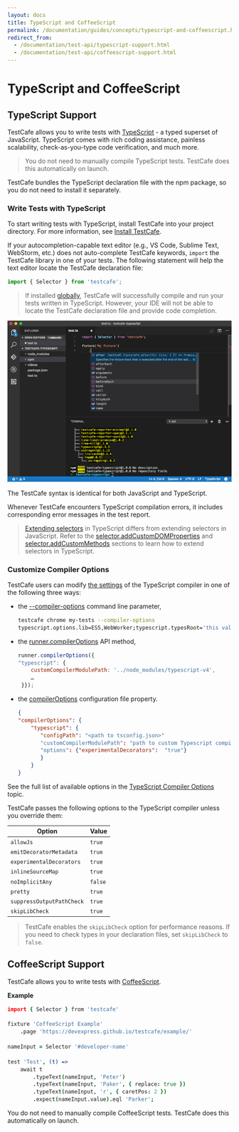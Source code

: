 ```yaml
---
layout: docs
title: TypeScript and CoffeeScript
permalink: /documentation/guides/concepts/typescript-and-coffeescript.html
redirect_from:
  - /documentation/test-api/typescript-support.html
  - /documentation/test-api/coffeescript-support.html
---
```

# TypeScript and CoffeeScript

## TypeScript Support

TestCafe allows you to write tests with [TypeScript](https://www.typescriptlang.org/) - a typed superset of JavaScript.
TypeScript comes with rich coding assistance,
painless scalability, check-as-you-type code verification, and much more.

> You do not need to manually compile TypeScript tests. TestCafe does this automatically on launch.

TestCafe bundles the TypeScript declaration file with the npm package, so you do not need to install it separately.

### Write Tests with TypeScript

To start writing tests with TypeScript, install TestCafe into your project directory. For more information, see [Install TestCafe](../basic-guides/install-testcafe.md#local-installation).

If your autocompletion-capable text editor (e.g., VS Code, Sublime Text, WebStorm, etc.) does not auto-complete TestCafe keywords, `import` the TestCafe library in one of your tests. The following statement will help the text editor locate the TestCafe declaration file:

```js
import { Selector } from 'testcafe';
```

> If installed [globally](../basic-guides/install-testcafe.md#global-installation), TestCafe will successfully compile and run your tests written in TypeScript. However, your IDE will not be able to locate the TestCafe declaration file and provide code completion.

![Writing Tests with TypeScript](../../../images/typescript-support.png)


The TestCafe syntax is identical for both JavaScript and TypeScript.

Whenever TestCafe encounters TypeScript compilation errors, it includes corresponding error messages in the test report.

> [Extending selectors](../basic-guides/select-page-elements.md#extend-selectors-with-custom-properties-and-methods)
> in TypeScript differs from extending selectors in JavaScript. Refer to the
> [selector.addCustomDOMProperties](../../reference/test-api/selector/addcustomdomproperties.md)
> and [selector.addCustomMethods](../../reference/test-api/selector/addcustommethods.md)
> sections to learn how to extend selectors in TypeScript.

### Customize Compiler Options

TestCafe users can modify [the settings](https://www.typescriptlang.org/docs/handbook/compiler-options.html) of the TypeScript compiler in one of the following three ways:

* the [--compiler-options](../../reference/command-line-interface.md#--compiler-options) command line parameter,

    ```sh
    testcafe chrome my-tests --compiler-options
    typescript.options.lib=ES5,WebWorker;typescript.typesRoot='this value contains spaces'
    ```

* the [runner.compilerOptions](../../reference/testcafe-api/runner/compileroptions.md) API method,

    ```js
    runner.compilerOptions({
    "typescript": {
        customCompilerModulePath: '../node_modules/typescript-v4',
        …
     }});
   ```

* the [compilerOptions](../../reference/configuration-file.md#compilerOptions) configuration file property.

    ```json
    {
    "compilerOptions": {
        "typescript": {
           "configPath": "<path to tsconfig.json>"
           "customCompilerModulePath": "path to custom Typescript compiler module"
           "options": {"experimentalDecorators":  "true"}
           }
        }
    }
    ```

See the full list of available options in the [TypeScript Compiler Options](https://www.typescriptlang.org/docs/handbook/compiler-options.html) topic.

TestCafe passes the following options to the TypeScript compiler unless you override them:

Option                    | Value
------------------------- | ------
`allowJs`                 | `true`
`emitDecoratorMetadata`   | `true`
`experimentalDecorators`  | `true`
`inlineSourceMap`         | `true`
`noImplicitAny`           | `false`
`pretty`                  | `true`
`suppressOutputPathCheck` | `true`
`skipLibCheck`            | `true`

> TestCafe enables the `skipLibCheck` option for performance reasons. If you need to check types in your declaration files, set `skipLibCheck` to `false`.

## CoffeeScript Support

TestCafe allows you to write tests with [CoffeeScript](https://coffeescript.org/).

**Example**

```coffee
import { Selector } from 'testcafe'

fixture 'CoffeeScript Example'
    .page 'https://devexpress.github.io/testcafe/example/'

nameInput = Selector '#developer-name'

test 'Test', (t) =>
    await t
        .typeText(nameInput, 'Peter')
        .typeText(nameInput, 'Paker', { replace: true })
        .typeText(nameInput, 'r', { caretPos: 2 })
        .expect(nameInput.value).eql 'Parker';
```

You do not need to manually compile CoffeeScript tests. TestCafe does this automatically on launch.

